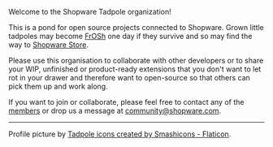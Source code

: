 Welcome to the Shopware Tadpole organization!

This is a pond for open source projects connected to Shopware. Grown little tadpoles may become [FrOSh](https://github.com/friendsofshopware) one day if they survive and so may find the way to [Shopware Store](https://store.shopware.com/).

Please use this organisation to collaborate with other developers or to share your WIP, unfinished or product-ready extensions that you don't want to let rot in your drawer and therefore want to open-source so that others can pick them up and work along.

If you want to join or collaborate, please feel free to contact any of the [members](https://github.com/orgs/shopware-tadpole/people) or drop us a message at [community@shopware.com](mailto:community@shopware.com).

---

<span style="font-size:1em;">Profile picture by [Tadpole icons created by Smashicons - Flaticon](https://www.flaticon.com/free-icons/tadpole).</span>
